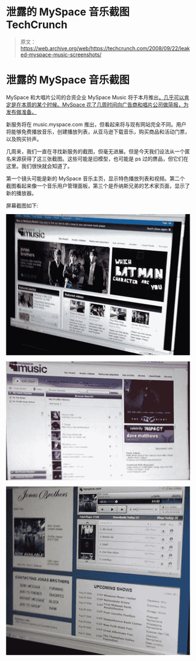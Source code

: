 # 泄露的 MySpace 音乐截图 TechCrunch

> 原文：<https://web.archive.org/web/https://techcrunch.com/2008/09/22/leaked-myspace-music-screenshots/>

# 泄露的 MySpace 音乐截图

MySpace 和大唱片公司的合资企业 MySpace Music 将于本月推出[，几乎可以肯定是在本周的某个时候。MySpace 花了几周时间向广告商和唱片公司做简报，为发布做准备。](https://web.archive.org/web/20230213024814/https://techcrunch.com/2008/09/08/tc50-myspace-ceo-chris-dewolfe-says-95-percent-of-ad-revenues-comes-from-9-countries-announces-new-google-gears-project/)

新服务将在 music.myspace.com 推出，但看起来将与现有网站完全不同。用户将能够免费播放音乐，创建播放列表，从亚马逊下载音乐，购买商品和活动门票，以及购买铃声。

几周来，我们一直在寻找新服务的截图，但毫无进展。但是今天我们设法从一个匿名来源获得了这三张截图。这些可能是旧模型，也可能是 ps 过的赝品，但它们在这里。我们很快就会知道了。

第一个镜头可能是新的 MySpace 音乐主页，显示特色播放列表和视频。第二个截图看起来像一个音乐用户管理面板，第三个是乔纳斯兄弟的艺术家页面，显示了新的播放器。

屏幕截图如下:

![](img/a48910b0037c14fb04fa8b1224eff53e.png)

![](img/5ecaf6c08464777fd9b3bc7ff752683e.png)

![](img/95314395169a7c33b98d79aa3452ad79.png)